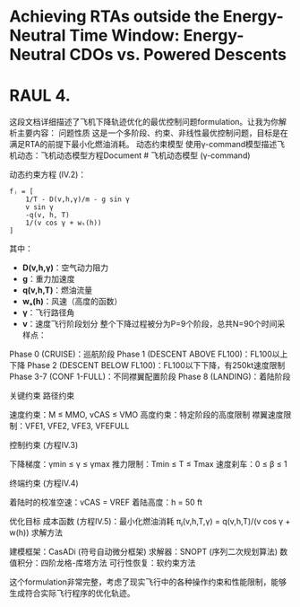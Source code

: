 #  Achieving RTAs outside the Energy-Neutral Time Window: Energy-Neutral CDOs vs. Powered Descents

# RAUL     4.

这段文档详细描述了飞机下降轨迹优化的最优控制问题formulation。让我为你解析主要内容：
问题性质
这是一个多阶段、约束、非线性最优控制问题，目标是在满足RTA的前提下最小化燃油消耗。
动态约束模型
使用γ-command模型描述飞机动态：飞机动态模型方程Document # 飞机动态模型 (γ-command)

动态约束方程 (IV.2)：

```
f̃ⱼ = [
    1/T - D(v,h,γ)/m - g sin γ
    v sin γ  
    -q(v, h, T)
    1/(v cos γ + wₛ(h))
]
```

其中：
- **D(v,h,γ)**：空气动力阻力
- **g**：重力加速度  
- **q(v,h,T)**：燃油流量
- **wₛ(h)**：风速（高度的函数）
- **γ**：飞行路径角
- **v**：速度飞行阶段划分
整个下降过程被分为P=9个阶段，总共N=90个时间采样点：

Phase 0 (CRUISE)：巡航阶段
Phase 1 (DESCENT ABOVE FL100)：FL100以上下降
Phase 2 (DESCENT BELOW FL100)：FL100以下下降，有250kt速度限制
Phase 3-7 (CONF 1-FULL)：不同襟翼配置阶段
Phase 8 (LANDING)：着陆阶段

关键约束
路径约束

速度约束：M ≤ MMO, vCAS ≤ VMO
高度约束：特定阶段的高度限制
襟翼速度限制：VFE1, VFE2, VFE3, VFEFULL

控制约束 (方程IV.3)

下降梯度：γmin ≤ γ ≤ γmax
推力限制：Tmin ≤ T ≤ Tmax
速度刹车：0 ≤ β ≤ 1

终端约束 (方程IV.4)

着陆时的校准空速：vCAS = VREF
着陆高度：h = 50 ft

优化目标
成本函数 (方程IV.5)：最小化燃油消耗
πⱼ(v,h,T,γ) = q(v,h,T)/(v cos γ + w(h))
求解方法

建模框架：CasADi (符号自动微分框架)
求解器：SNOPT (序列二次规划算法)
数值积分：四阶龙格-库塔方法
可行性恢复：软约束方法

这个formulation非常完整，考虑了现实飞行中的各种操作约束和性能限制，能够生成符合实际飞行程序的优化轨迹。